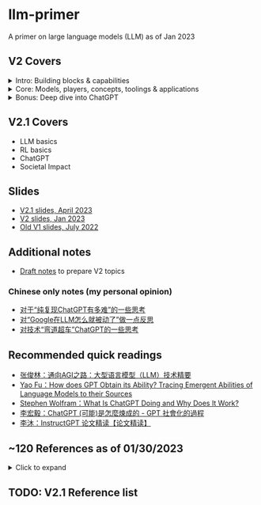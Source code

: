 # llm-primer
A primer on large language models (LLM) as of Jan 2023

## V2 Covers
<details>
  <summary>Intro: Building blocks & capabilities</summary>

  - LM and LLM
  - Transformer
  - How are LLMs trained?
  - LLM decoding
  - LLM training in parallel
  - LLM capabilities, advanced capabilities and insance capabilities
</details>
<details>
  <summary>Core: Models, players, concepts, toolings & applications</summary>

  - Selected LLMs
    - BERT
    - GPT family
    - T5
    - GLM
  - LLM Players
    - big companies
    - institutes and startups)
  - LLM concepts
    - Pretraining, finetuning, prompt tuning
    - Scaling laws
    - Prompt engineering
    - Prompt tuning (soft prompt)
    - "Emergent abilities"
    - Chain of thoughts (CoT)
    - Least-to-most prompting
    - Hallucination
    - Retrieval LLM
    - RLHF for LLM
    - Mixture of Experts (MoE) LLM
  - LLM Tooling
    - Huggingface
    - TF hub, Torch NLP, PaddleNLP
    - Transformers lib, Colossal-ai, Ray and NanoGPT
    - Other toolings
  - LLM Applications

</details>
<details>
  <summary>Bonus: Deep dive into ChatGPT</summary>

  - ChatGPT model evolvment
  - Research (InstructGPT) overview
  - Possible next steps for ChatGPT?
  - Engineering discussion
  - Rough estimate to train/server chatgpt
  - My thoughts on technical challenges to reproduce ChatGPT
  - What less optimal choices Google made related to ChatGPT delayed Google to release similar product?
  - Fun facts
  - ChatGPT challenges
  - Final question: Will ChatGPT become next iPhone, or next Alexa, or next ClubHouse?
  
</details>

## V2.1 Covers
- LLM basics
- RL basics
- ChatGPT
- Societal Impact

## Slides
- [V2.1 slides, April 2023](https://github.com/hululuzhu/llm-primer/blob/main/llm_primer_v2.1_april_2023_llm_rl_chatgpt.pdf)
- [V2 slides, Jan 2023](https://github.com/hululuzhu/llm-primer/blob/main/llm_primer_v2_jan_2023.pdf)
- [Old V1 slides, July 2022](https://github.com/hululuzhu/fun-paper-sharing/blob/main/slides/llm_primer_v1.pdf)


## Additional notes
- [Draft notes](draft_notes_llm_primer.pdf) to prepare V2 topics

### Chinese only notes (my personal opinion)
- [对于“纯复现ChatGPT有多难”的一些思考](chinese_only_tech_challanges_reproduce_chatgpt.md)
- [对“Google在LLM怎么就被动了”做一点反思](chinese_only_thoughts_on_less_optimal_choices_by_google.md)
- [对技术“弯道超车”ChatGPT的一些思考](chinese_only_crazy_ideas_surpass_chatgpt.md)

## Recommended quick readings
- [张俊林：通向AGI之路：大型语言模型（LLM）技术精要](https://zhuanlan.zhihu.com/p/597586623)
- [Yao Fu：How does GPT Obtain its Ability? Tracing Emergent Abilities of Language Models to their Sources](https://yaofu.notion.site/How-does-GPT-Obtain-its-Ability-Tracing-Emergent-Abilities-of-Language-Models-to-their-Sources-b9a57ac0fcf74f30a1ab9e3e36fa1dc1)
- [Stephen Wolfram：What Is ChatGPT Doing and Why Does It Work?](https://writings.stephenwolfram.com/2023/02/what-is-chatgpt-doing-and-why-does-it-work/)
- [李宏毅：ChatGPT (可能)是怎麼煉成的 - GPT 社會化的過程](https://www.youtube.com/watch?v=e0aKI2GGZNg)
- [李沐：InstructGPT 论文精读【论文精读】](https://www.youtube.com/watch?v=zfIGAwD1jOQ)

## ~120 References as of 01/30/2023
<details>
  <summary>Click to expand</summary>

  - [[1706.03741] Deep reinforcement learning from human preferences](https://arxiv.org/abs/1706.03741)
  - [[1706.03762] Attention Is All You Need](https://arxiv.org/abs/1706.03762)
  - [[1810.04805] BERT: Pre-training of Deep Bidirectional Transformers for Language Understanding](https://arxiv.org/abs/1810.04805)
  - [[1904.00962] Large Batch Optimization for Deep Learning: Training BERT in 76 minutes](https://arxiv.org/abs/1904.00962)
  - [[1907.11692] RoBERTa: A Robustly Optimized BERT Pretraining Approach](https://arxiv.org/abs/1907.11692)
  - [[1910.10683] Exploring the Limits of Transfer Learning with a Unified Text-to-Text Transformer](https://arxiv.org/abs/1910.10683)
  - [[2001.08361] Scaling Laws for Neural Language Models](https://arxiv.org/abs/2001.08361)
  - [[2005.14165] Language Models are Few-Shot Learners](https://arxiv.org/abs/2005.14165)
  - [[2103.00823] M6: A Chinese Multimodal Pretrainer](https://arxiv.org/abs/2103.00823)
  - [[2104.08691] The Power of Scale for Parameter-Efficient Prompt Tuning](https://arxiv.org/abs/2104.08691)
  - [[2104.09864] RoFormer: Enhanced Transformer with Rotary Position Embedding](https://arxiv.org/abs/2104.09864)
  - [[2106.04554] A Survey of Transformers](https://arxiv.org/abs/2106.04554)
  - [[2111.06377] Masked Autoencoders Are Scalable Vision Learners](https://arxiv.org/abs/2111.06377)
  - [[2112.12731] ERNIE 3.0 Titan: Exploring Larger-scale Knowledge Enhanced Pre-training for Language Understanding and Generation](https://arxiv.org/abs/2112.12731)
  - [[2201.08239] LaMDA: Language Models for Dialog Applications](https://arxiv.org/abs/2201.08239)
  - [[2201.11903] Chain-of-Thought Prompting Elicits Reasoning in Large Language Models](https://arxiv.org/abs/2201.11903)
  - [[2203.15556] Training Compute-Optimal Large Language Models](https://arxiv.org/abs/2203.15556)
  - [[2204.05862] Training a Helpful and Harmless Assistant with Reinforcement Learning from Human Feedback](https://arxiv.org/abs/2204.05862)
  - [[2205.01068] OPT: Open Pre-trained Transformer Language Models](https://arxiv.org/abs/2205.01068)
  - [[2205.05198] Reducing Activation Recomputation in Large Transformer Models](https://arxiv.org/abs/2205.05198)
  - [[2205.10625] Least-to-Most Prompting Enables Complex Reasoning in Large Language Models](https://arxiv.org/abs/2205.10625)
  - [[2205.11916] Large Language Models are Zero-Shot Reasoners](https://arxiv.org/abs/2205.11916)
  - [[2206.07682] Emergent Abilities of Large Language Models](https://arxiv.org/abs/2206.07682)
  - [[2207.01780] CodeRL: Mastering Code Generation through Pretrained Models and Deep Reinforcement Learning](https://arxiv.org/abs/2207.01780)
  - [[2208.03299] Atlas: Few-shot Learning with Retrieval Augmented Language Models](https://arxiv.org/abs/2208.03299)
  - [[2210.02414] GLM-130B: An Open Bilingual Pre-trained Model](https://arxiv.org/abs/2210.02414)
  - [[D] GPT-3, The $4,600,000 Language Model : r/MachineLearning](https://www.reddit.com/r/MachineLearning/comments/h0jwoz/d_gpt3_the_4600000_language_model/)
  - [Alibaba Cloud Launches 'ModelScope,' An Open-Source Model-as-a-Service (MaaS) Platform that Comes with Hundreds of Artificial Intelligence (AI) Models - MarkTechPost](https://www.marktechpost.com/2022/11/21/alibaba-cloud-launches-modelscope-an-open-source-model-as-a-service-maas-platform-that-comes-with-hundreds-of-artificial-intelligence-ai-models/)
  - [Aligning Language Models to Follow Instructions](https://openai.com/blog/instruction-following/)
  - [AlphaGo](https://www.deepmind.com/research/highlighted-research/alphago)
  - [Anthropic](https://www.anthropic.com/)
  - [BART: Denoising Sequence-to-Sequence Pre-training for Natural Language Generation, Translation, and Comprehension | Facebook AI Research](https://ai.facebook.com/research/publications/bart-denoising-sequence-to-sequence-pre-training-for-natural-language-generation-translation-and-comprehension/)
  - [Better Language Models and Their Implications](https://openai.com/blog/better-language-models/)
  - [BigScience](https://bigscience.huggingface.co/)
  - [BlenderBot 3: An AI Chatbot That Improves Through Conversation | Meta](https://about.fb.com/news/2022/08/blenderbot-ai-chatbot-improves-through-conversation/)
  - [Building safer dialogue agents](https://www.deepmind.com/blog/building-safer-dialogue-agents)
  - [Chat GPT (可能)是怎麼煉成的 - GPT 社會化的過程](https://www.youtube.com/watch?v=e0aKI2GGZNg)
  - [ChatGPT cheats? Triangle professors grapple with viral AI technology as semester starts](https://www.newsobserver.com/news/local/article270952057.html)
  - [ChatGPT produces made-up nonexistent references | Hacker News](https://news.ycombinator.com/item?id=33841672)
  - [ChatGPT, Open AI's Chatbot, Is Spitting Out Biased, Sexist Results - Bloomberg](https://www.bloomberg.com/news/newsletters/2022-12-08/chatgpt-open-ai-s-chatbot-is-spitting-out-biased-sexist-results)
  - [ChatGPT: Optimizing Language Models for Dialogue](https://openai.com/blog/chatgpt/)
  - [Code for CodeT5: a new code-aware pre-trained encoder-decoder model.](https://github.com/salesforce/CodeT5)
  - [Colossal-AI](https://colossalai.org/)
  - [DeepMind’s AlphaCode AI writes code at a competitive level | TechCrunch](https://techcrunch.com/2022/02/02/deepminds-alphacode-ai-writes-code-at-a-competitive-level/)
  - [Democratizing access to large-scale language models with OPT-175B](https://ai.facebook.com/blog/democratizing-access-to-large-scale-language-models-with-opt-175b/)
  - [Don’t Ban ChatGPT in Schools. Teach With It. - The New York Times](https://www.nytimes.com/2023/01/12/technology/chatgpt-schools-teachers.html)
  - [EleutherAI](https://www.eleuther.ai/)
  - [EleutherAI/gpt-neox-20b · Hugging Face](https://huggingface.co/EleutherAI/gpt-neox-20b)
  - [Exploring Transfer Learning with T5: the Text-To-Text Transfer Transformer – Google AI Blog](https://ai.googleblog.com/2020/02/exploring-transfer-learning-with-t5.html)
  - [galactica research model by Meta](https://galactica.org/)
  - [Generative adversarial network - Wikipedia](https://en.wikipedia.org/wiki/Generative_adversarial_network)
  - [GitHub - f/awesome-chatgpt-prompts: This repo includes ChatGPT prompt curation to use ChatGPT better.](https://github.com/f/awesome-chatgpt-prompts)
  - [GitHub - google/BIG-bench: Beyond the Imitation Game collaborative benchmark for measuring and extrapolating the capabilities of language models](https://github.com/google/BIG-bench)
  - [GitHub - huggingface/transformers: 🤗 Transformers: State-of-the-art Machine Learning for Pytorch, TensorFlow, and JAX.](https://github.com/huggingface/transformers)
  - [GitHub - karpathy/nanoGPT: The simplest, fastest repository for training/finetuning medium-sized GPTs.](https://github.com/karpathy/nanoGPT)
  - [GitHub - openai/openai-cookbook: Techniques to improve reliability](https://github.com/openai/openai-cookbook/blob/main/techniques_to_improve_reliability.md)
  - [GitHub - PaddlePaddle/PaddleNLP](https://github.com/PaddlePaddle/PaddleNLP)
  - [GitHub Copilot · Your AI pair programmer](https://github.com/features/copilot)
  - [github: Jianlin Su bojone](https://github.com/bojone)
  - [GitHub's AI Coding Assistant Copilot Launches - Voicebot.ai](https://voicebot.ai/2022/06/22/githubs-ai-coding-assistant-copilot-launches/)
  - [GLM-130B: An Open Bilingual Pre-Trained Model](https://github.com/THUDM/GLM-130B)
  - [gluebenchmark Leaderboard](https://gluebenchmark.com/leaderboard/)
  - [Google AI Introduces Minerva: A Natural Language Processing (NLP) Model That Solves Mathematical Questions - MarkTechPost](https://www.marktechpost.com/2022/07/04/google-ai-introduces-minerva-a-natural-language-processing-nlp-model-that-solves-mathematical-questions/)
  - [Google Sidelines Engineer Who Claims Its A.I. Is Sentient - The New York Times](https://www.nytimes.com/2022/06/12/technology/google-chatbot-ai-blake-lemoine.html)
  - [Google's Massive New Language Model Can Explain Jokes](https://www.datanami.com/2022/04/22/googles-massive-new-language-model-can-explain-jokes/)
  - [Got It AI creates truth checker for ChatGPT 'hallucinations' | VentureBeat](https://venturebeat.com/ai/got-it-ai-creates-truth-checker-for-chatgpt-hallucinations/)
  - [GPT-3 Powers the Next Generation of Apps](https://openai.com/blog/gpt-3-apps/)
  - [GSM8K Dataset | Papers With Code](https://paperswithcode.com/dataset/gsm8k)
  - [How come GPT can seem so brilliant one minute and so breathtakingly dumb the next?](https://garymarcus.substack.com/p/how-come-gpt-can-seem-so-brilliant)
  - [How does GPT Obtain its Ability? Tracing Emergent Abilities of Language Models to their Sources](https://yaofu.notion.site/How-does-GPT-Obtain-its-Ability-Tracing-Emergent-Abilities-of-Language-Models-to-their-Sources-b9a57ac0fcf74f30a1ab9e3e36fa1dc1)
  - [HUAWEI Noah's Ark Lab · GitHub](https://github.com/huawei-noah/Pretrained-Language-Model/tree/master/PanGu-%CE%B1)
  - [HuggingFace: Deploy Hugging Face models easily with Amazon SageMaker](https://huggingface.co/blog/deploy-hugging-face-models-easily-with-amazon-sagemaker)
  - [HuggingFace: Fine-tune a pretrained model](https://huggingface.co/docs/transformers/training)
  - [HuggingFace: How to generate text: using different decoding methods for language generation with Transformers](https://huggingface.co/blog/how-to-generate)
  - [HuggingFace: Models](https://huggingface.co/docs/transformers/main_classes/model)
  - [HuggingFace: Pipelines](https://huggingface.co/docs/transformers/main_classes/pipelines)
  - [HuggingFace: Tokenizer](https://huggingface.co/docs/transformers/main_classes/tokenizer)
  - [HuggingFace: Uploading models](https://huggingface.co/docs/hub/models-uploading)
  - [Improving language models by retrieving from trillions of tokens](https://www.deepmind.com/publications/improving-language-models-by-retrieving-from-trillions-of-tokens)
  - [Improving Language Understanding by Generative Pre-Training](https://s3-us-west-2.amazonaws.com/openai-assets/research-covers/language-unsupervised/language_understanding_paper.pdf)
  - [Introducing FLAN: More generalizable Language Models with Instruction Fine-Tuning](https://ai.googleblog.com/2021/10/introducing-flan-more-generalizable.html)
  - [Introducing Pathways: A next-generation AI architecture](https://blog.google/technology/ai/introducing-pathways-next-generation-ai-architecture/)
  - [Jonathan Hui: How much do I like ChatGPT?](https://jonathan-hui.medium.com/how-much-do-i-like-chatgpt-3d8a3216e137)
  - [LaMDA and the Sentient AI Trap | WIRED](https://www.wired.com/story/lamda-sentient-ai-bias-google-blake-lemoine/)
  - [LaMDA: our breakthrough conversation technology](https://blog.google/technology/ai/lamda/)
  - [Language Model – AI2 Blog](https://blog.allenai.org/tagged/language-model)
  - [Large Language Models and Where to Use Them: Part 1](https://txt.cohere.ai/llm-use-cases/)
  - [M6 by Alibaba: MultiModality-to-MultiModality Multitask Mega-transformer](https://www.infoq.cn/article/xIX9lekuuLcXewc5iphF)
  - [Microsoft dumping ton of cash into ChatGPT Office infusion | AppleInsider](https://appleinsider.com/articles/23/01/10/microsoft-dumping-ton-of-cash-into-chatgpt-office-infusion)
  - [Microsoft Set To Integrate ChatGPT With Bing | CDOTrends](https://www.cdotrends.com/story/17758/microsoft-set-integrate-chatgpt-bing)
  - [Minerva: Solving Quantitative Reasoning Problems with Language Models – Google AI Blog](https://ai.googleblog.com/2022/06/minerva-solving-quantitative-reasoning.html)
  - [Mosaic LLMs (Part 2): GPT-3 quality for <$500k](https://www.mosaicml.com/blog/gpt-3-quality-for-500k#:~:text=The%20bottom%20line%3A%20it%20costs,10x%20less%20than%20people%20think.)
  - [nanoGPT/scaling_laws.ipynb at master](https://github.com/karpathy/nanoGPT/blob/master/scaling_laws.ipynb)
  - [New and Improved Content Moderation Tooling](https://openai.com/blog/new-and-improved-content-moderation-tooling/)
  - [New York City Department of Education Bans ChatGPT](https://www.govtech.com/education/k-12/new-york-city-department-of-education-bans-chatgpt)
  - [OpenAI ‘GPT-f’ Delivers SOTA Performance in Automated Mathematical Theorem Proving | Synced](https://syncedreview.com/2020/09/10/openai-gpt-f-delivers-sota-performance-in-automated-mathematical-theorem-proving/)
  - [OpenAI begins piloting ChatGPT Professional, a premium version of its viral chatbot | TechCrunch](https://techcrunch.com/2023/01/11/openai-begins-piloting-chatgpt-professional-a-premium-version-of-its-viral-chatbot/)
  - [OpenAI Codex](https://openai.com/blog/openai-codex/)
  - [OpenAI Just Released the AI It Said Was Too Dangerous to Share](https://futurism.com/the-byte/openai-released-ai-dangerous-share)
  - [OpenAI Model index for researchers](https://beta.openai.com/docs/model-index-for-researchers)
  - [OpenAI says its text-generating algorithm GPT-2 is too dangerous to release.](https://slate.com/technology/2019/02/openai-gpt2-text-generating-algorithm-ai-dangerous.html)
  - [OpenAI's new ChatGPT bot: 10 dangerous things it's capable of](https://www.bleepingcomputer.com/news/technology/openais-new-chatgpt-bot-10-dangerous-things-its-capable-of/)
  - [Outrageously Large Neural Networks: The Sparsely-Gated Mixture-of-Experts Layer – Google Research](https://research.google/pubs/pub45929/)
  - [Pathways Language Model (PaLM): Scaling to 540 Billion Parameters for Breakthrough Performance](https://ai.googleblog.com/2022/04/pathways-language-model-palm-scaling-to.html)
  - [PyTorch-NLP](https://modelzoo.co/model/pytorch-nlp)
  - [Ray Distributed Computing - Anyscale](https://www.anyscale.com/ray-open-source)
  - [Research | Stanford HAI](https://hai.stanford.edu/research)
  - [Researcher Tells AI to Write a Paper About Itself, Then Submits It to Academic Journal](https://futurism.com/gpt3-academic-paper)
  - [Salesforce’s CodeRL Achieves SOTA Code Generation Results With Strong Zero-Shot Transfer Capabilities | Synced](https://syncedreview.com/2022/07/07/salesforces-coderl-achieves-sota-code-generation-results-with-strong-zero-shot-transfer-capabilities/)
  - [Solving (Some) Formal Math Olympiad Problems](https://openai.com/blog/formal-math/)
  - [Stable Diffusion 2-1 - a Hugging Face Space by stabilityai](https://huggingface.co/spaces/stabilityai/stable-diffusion)
  - [SuperGLUE: A Stickier Benchmark for General-Purpose Language Understanding Systems](https://papers.nips.cc/paper/2019/hash/4496bf24afe7fab6f046bf4923da8de6-Abstract.html)
  - [Techniques for Training Large Neural Networks](https://openai.com/blog/techniques-for-training-large-neural-networks/)
  - [Temporary policy: ChatGPT is banned - Meta Stack Overflow](https://meta.stackoverflow.com/questions/421831/temporary-policy-chatgpt-is-banned)
  - [TensorFlow Hub](https://www.tensorflow.org/hub)
  - [The Annotated Transformer](https://nlp.seas.harvard.edu/2018/04/03/attention.html)
  - [Twitter @goodside as of Jan 2023](https://twitter.com/goodside/status/1598874674204618753?lang=en)
  - [Twitter @goodside as of Jan 2023](https://twitter.com/goodside/status/1610482565106012160)
  - [Twitter @Grady_Booch as of Jan 2023](https://twitter.com/Grady_Booch/status/1593033061423550464)
  - [Twitter @sama as of Jan 2023](https://twitter.com/sama/status/1599671496636780546?lang=en)
  - [What is GPT-3? Everything your business needs to know about OpenAI’s breakthrough AI language program | ZDNET](https://www.zdnet.com/article/what-is-gpt-3-everything-business-needs-to-know-about-openais-breakthrough-ai-language-program)
  - [Who Ultimately Owns Content Generated By ChatGPT And Other AI Platforms?](https://www.forbes.com/sites/joemckendrick/2022/12/21/who-ultimately-owns-content-generated-by-chatgpt-and-other-ai-platforms/?sh=50c960845423)
  - [Why Meta’s latest large language model only survived three days online | MIT Technology Review](https://www.technologyreview.com/2022/11/18/1063487/meta-large-language-model-ai-only-survived-three-days-gpt-3-science/)
  - [Wu Dao 2.0: China’s Answer To GPT-3. Only Better](https://analyticsindiamag.com/wu-dao-2-0-chinas-answer-to-gpt-3-only-better/)
  - [Zhuiyi Technology](https://en.zhuiyi.ai/)
</details>


## TODO: V2.1 Reference list
